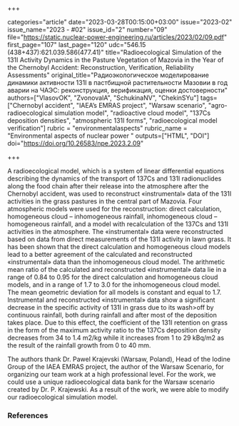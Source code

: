 +++

categories="article"
date="2023-03-28T00:15:00+03:00"
issue="2023-02"
issue_name="2023 - #02"
issue_id="2"
number="09"
file="https://static.nuclear-power-engineering.ru/articles/2023/02/09.pdf"
first_page="107"
last_page="120"
udc="546.15 (438+437):621.039.586(477.41)"
title="Radioecological Simulation of the 131I Activity Dynamics in the Pasture Vegetation of Mazovia in the Year of the Chernobyl Accident: Reconstruction, Verification, Reliability Assessments"
original_title="Радиоэкологическое моделирование динамики активности 131I в пастбищной растительности Мазовии в год аварии на ЧАЭС: реконструкция, верификация, оценки достоверности"
authors=["VlasovOK", "ZvonovaIA", "SchukinaNV", "ChekinSYu"]
tags=["Chernobyl accident", "IAEA’s EMRAS project", "Warsaw scenario", "agro-radioecological simulation model", "radioactive cloud model", "137Cs deposition densities", "atmospheric 131I forms", "radioecological model verification"]
rubric = "environmentalaspects"
rubric_name = "Environmental aspects of nuclear power "
outputs=["HTML", "DOI"]
doi="https://doi.org/10.26583/npe.2023.2.09"

+++

A radioecological model, which is a system of linear differential equations describing the dynamics of the transport of 137Cs and 131I radionuclides along the food chain after their release into the atmosphere after the Chernobyl accident, was used to reconstruct «instrumental» data of the 131I activities in the grass pastures in the central part of Mazovia. Four atmospheric models were used for the reconstruction: direct calculation, homogeneous cloud – inhomogeneous rainfall, inhomogeneous cloud – homogeneous rainfall, and a model with recalculation of the 137Cs and 131I activities in the atmosphere. The «instrumental» data were reconstructed based on data from direct measurements of the 131I activity in lawn grass. It has been shown that the direct calculation and homogeneous cloud models lead to a better agreement of the calculated and reconstructed «instrumental» data than the inhomogeneous cloud model. The arithmetic mean ratio of the calculated and reconstructed «instrumental» data lie in a range of 0.84 to 0.95 for the direct calculation and homogeneous cloud models, and in a range of 1.7 to 3.0 for the inhomogeneous cloud model. The mean geometric deviation for all models is constant and equal to 1.7. Instrumental and reconstructed «instrumental» data show a significant decrease in the specific activity of 131I in grass due to its wash>off by continuous rainfall, both during rainfall and after most of the deposition takes place. Due to this effect, the coefficient of the 131I retention on grass in the form of the maximum activity ratio to the 137Cs deposition density decreases from 34 to 1.4 m2/kg while it increases from 1 to 29 kBq/m2 as the result of the rainfall growth from 0 to 40 mm.

The authors thank Dr. Pawel Krajevski (Warsaw, Poland), Head of the Iodine Group of the IAEA EMRAS project, the author of the Warsaw Scenario, for organizing our team work at a high professional level. For the work, we could use a unique radioecological data bank for the Warsaw scenario created by Dr. P. Krajewski. As a result of the work, we were able to modify our radioecological simulation model.

### References

